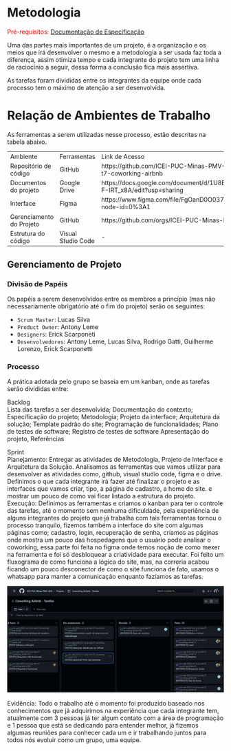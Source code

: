 
# Metodologia

<span style="color:red">Pré-requisitos: <a href="2-Especificação do Projeto.md"> Documentação de Especificação</a></span>

<p>Uma das partes mais importantes de um projeto, é a organização e os meios que irá desenvolver o mesmo e a metodologia a ser usada faz toda a diferença, assim otimiza tempo e cada integrante do projeto tem uma linha de raciocínio a seguir, dessa forma a conclusão fica mais assertiva.</p>
<p>As tarefas foram divididas entre os integrantes da equipe onde cada processo tem o máximo de atenção a ser desenvolvida.</p>

# Relação de Ambientes de Trabalho
<p>As ferramentas a serem utilizadas nesse processo, estão descritas na tabela abaixo.</p>
	<table>
    <tr>
        <td>Ambiente</td>
        <td>Ferramentas</td>
        <td>Link de Acesso</td>
    </tr>
    <tr>
        <td>Repositório de código </td>
        <td>GitHub</td>
        <td>https://github.com/ICEI-PUC-Minas-PMV-ADS/pmv-ads-2022-2-e1-proj-web-t7-coworking-airbnb</td>
    </tr>
    <tr>
        <td>Documentos do projeto</td>
        <td>Google Drive</td>
        <td>https://docs.google.com/document/d/1U8BXLZGzARApQJ1aLUsTqgw0CnmtfSrnE-F-IRT_x8A/edit?usp=sharing</td>
    </tr>
    <tr>
        <td>Interface</td>
        <td>Figma</td>
        <td>https://www.figma.com/file/FgOanD0O037f2KUI3qYRDF/Coworking-Airbnb?node-id=0%3A1</td>
    </tr>
    <tr>
        <td>Gerenciamento do Projeto</td>
        <td>GitHub</td>
        <td>https://github.com/orgs/ICEI-PUC-Minas-PMV-ADS/projects/180/views/1</td>
    </tr>
    <tr>
        <td>Estrutura do código</td>
        <td>Visual Studio Code</td>
        <td>-</td>
    </tr>
</table>
	
## Gerenciamento de Projeto

### Divisão de Papéis

Os papéis a serem desenvolvidos entre os membros a princípio (mas não necessariamente obrigatório até o fim do projeto) serão os seguintes:

- `Scrum Master`: Lucas Silva
- `Product Owner`: Antony Leme
- `Designers`: Erick Scarponeti
- `Desenvolvedores`: Antony Leme, Lucas Silva, Rodrigo Gatti, Guilherme Lorenzo, Erick Scarponetti

### Processo

A prática adotada pelo grupo se baseia em um kanban, onde as tarefas serão divididas entre:

Backlog <br>
Lista das tarefas a ser desenvolvida; 
Documentação do contexto; 
Especificação do projeto;
Metodologia; 
Projeto da interface; 
Arquitetura da solução; 
Template padrão do site;
Programação de funcionalidades;
Plano de testes de software; 
Registro de testes de software 
Apresentação do projeto, Referências

Sprint <br>
Planejamento: Entregar as atividades de Metodologia, Projeto de Interface e Arquitetura da Solução.
Analisamos as ferramentas que vamos utilizar para desenvolver as atividades como, github, visual studio code, figma e o drive. Definimos o que cada integrante irá fazer até finalizar o projeto e as interfaces que vamos criar, tipo, a página de cadastro, a home do site. e mostrar um pouco de como vai ficar listado a estrutura do projeto.
<br>
Execução: Definimos as ferramentas e criamos o kanban para ter o controle das tarefas, até o momento sem nenhuma dificuldade, pela experiência de alguns integrantes do projeto que já trabalha com tais ferramentas tornou o processo tranquilo,  fizemos também a interface do site com algumas páginas como; cadastro, login, recuperação de senha, criamos as páginas onde mostra um pouco das hospedagens que o usuário pode analisar o coworking, essa parte foi feita no figma onde temos noção de como mexer na ferramenta e foi só desbloquear a criatividade para executar. Foi feito um fluxograma de como funciona a lógica do site, mas, na correria acabou ficando um pouco desconector de como o site funciona de fato, usamos o whatsapp para manter a comunicação enquanto fazíamos as  tarefas.

<img src="src/faculdade.png">

Evidência: Todo o trabalho até o momento foi produzido baseado nos conhecimentos que já adquirimos na experiência que cada integrante tem, atualmente com 3 pessoas já ter algum contato com a área de programação e 1 pessoa que está se dedicando para entender melhor, já fizemos algumas reuniões para conhecer cada um e ir trabalhando juntos para todos nós evoluir como um grupo, uma equipe.


